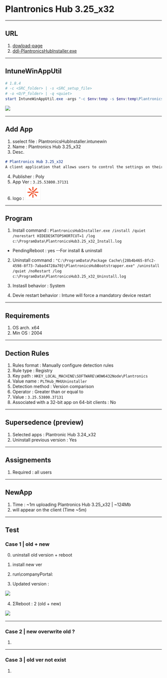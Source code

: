 # Plantronics Hub 3.25_x32

---

## URL
1. [dowload-page](https://www.poly.com/ca/en/support/downloads-apps/hub-desktop)
2. [ddl-PlantronicsHubInstaller.exe](https://www.poly.com/content/dam/www/software/PlantronicsHubInstaller.exe)

---

## IntuneWinAppUtil
````ps1
# 1.8.4
# -c <SRC_folder> | -s <SRC_setup_file>
# -o <O/P_folder> | -q <quiet>
start IntuneWinAppUtil.exe -args "-c $env:temp -s $env:temp\PlantronicsHubInstaller.exe -o $env:temp -q"
````

[<img src="https://i.imgur.com/0fg2VvV.png">](https://i.imgur.com/0fg2VvV.png)

---

## Add App
1. sselect file : PlantronicsHubInstaller.intunewin
2. Name : Plantronics Hub 3.25_x32
3. Desc.
````md
# Plantronics Hub 3.25_x32
A client application that allows users to control the settings on their Plantronics audio device
````
4. Publisher : Poly
5. App Ver : `3.25.53800.37131`
6. logo : <img src="https://raw.githubusercontent.com/pc-aide/Intune/main/Apps/Win32/Apps/Plantronics%20Hub/3.25_x32/logo.png" width="50"/>

---

## Program
1. Install command : `PlantronicsHubInstaller.exe /install /quiet /norestart HIDEDESKTOPSHORTCUT=1 /log c:\ProgramData\PlantronicsHub3.25_x32_Install.log`

* PendingReboot : yes --For install & uninstall

2. Uninstall command : `"C:\ProgramData\Package Cache\{28b4b465-8fc2-4598-8f73-7abad4728a70}\PlantronicsHubBootstrapper.exe" /uninstall /quiet /noRestart /log c:\ProgramData\PlantronicsHub3.25_x32_Uninstall.log`

3. Instasll behavior : System

4. Devie restart behavior : Intune will force a mandatory device restart

---

## Requirements
1. OS arch. x64
2. Min OS : 2004

---

## Dection Rules
1. Rules format : Manually configure detection rules
2. Rule type : Registry
3. Key path : `HKEY_LOCAL_MACHINE\SOFTWARE\WOW6432Node\Plantronics`
4. Value name : `PLTHub_MHUUninstaller`
5. Detection method : Version comparison
6. Operator : Greater than or equal to 
7. Value : `3.25.53800.37131`
8. Associated with a 32-bit app on 64-bit clients : No

---

## Supersedence (preview)
1. Selected apps : Plantronic Hub 3.24_x32
2. Uninstall previous version : Yes

---

## Assignements
1. Required : all users

---

## NewApp
1. Time : ~1m  uploading Plantronics Hub 3.25_x32 | ~124Mb
2. will appear on the client (Time ~5m)

---

## Test
### Case 1 | old + new
0. uninstall old version + reboot
1. install new ver
2. run\companyPortal: 

3. Updated version :

[<img src="https://i.imgur.com/h72fTjf.png">](https://i.imgur.com/h72fTjf.png)

4. ΣReboot : 2 (old + new)

[<img src="https://i.imgur.com/T7m6dK2.png">](https://i.imgur.com/T7m6dK2.png)

---

### Case 2 | new overwrite old ?
1. 

---

### Case 3 | old ver not exist
1. 
